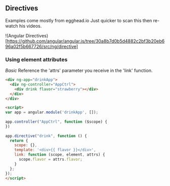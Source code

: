 ## Directives

Examples come mostly from egghead.io
Just quicker to scan this then re-watch his videos.

!(Angular Directives)[https://github.com/angular/angular.js/tree/30a8b7d0b5d4882c2bf3b20eb696a02f5b667726/src/ng/directive]

### Using element attributes

*Basic*
Reference the 'attrs' parameter you receive in the 'link' function.

~~~html
<div ng-app="drinkApp">
  <div ng-controller="AppCtrl">
    <div drink flavor="strawberry"></div>
  </div>
</div>

<script>
var app = angular.module('drinkApp', []);
 
app.controller("AppCtrl", function ($scope) {
})
 
app.directive("drink", function () {
  return {
    scope: {},
    template: '<div>{{ flavor }}</div>',
    link: function (scope, element, attrs) {
      scope.flavor = attrs.flavor;
    }
  };
});
</script>
~~~

